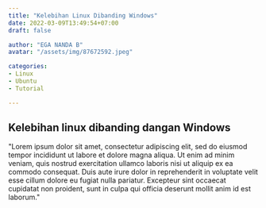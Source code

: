 ```yaml
---
title: "Kelebihan Linux Dibanding Windows"
date: 2022-03-09T13:49:54+07:00
draft: false

author: "EGA NANDA B"
avatar: "/assets/img/87672592.jpeg"

categories:
- Linux
- Ubuntu
- Tutorial

---
```



## Kelebihan linux dibanding dangan Windows

"Lorem ipsum dolor sit amet, consectetur adipiscing elit, sed do eiusmod tempor incididunt ut labore et dolore magna aliqua. Ut enim ad minim veniam, quis nostrud exercitation ullamco laboris nisi ut aliquip ex ea commodo consequat. Duis aute irure dolor in reprehenderit in voluptate velit esse cillum dolore eu fugiat nulla pariatur. Excepteur sint occaecat cupidatat non proident, sunt in culpa qui officia deserunt mollit anim id est laborum."
